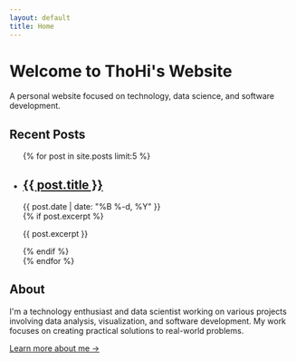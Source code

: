 ```yaml
---
layout: default
title: Home
---
```


# Welcome to ThoHi's Website

A personal website focused on technology, data science, and software development.

## Recent Posts

<ul class="post-list">
  {% for post in site.posts limit:5 %}
    <li class="post-item">
      <h2 class="post-title">
        <a href="{{ post.url | relative_url }}">{{ post.title }}</a>
      </h2>
      <div class="post-meta">{{ post.date | date: "%B %-d, %Y" }}</div>
      {% if post.excerpt %}
        <p>{{ post.excerpt }}</p>
      {% endif %}
    </li>
  {% endfor %}
</ul>

## About

I'm a technology enthusiast and data scientist working on various projects involving data analysis, visualization, and software development. My work focuses on creating practical solutions to real-world problems.

[Learn more about me →](/about)
